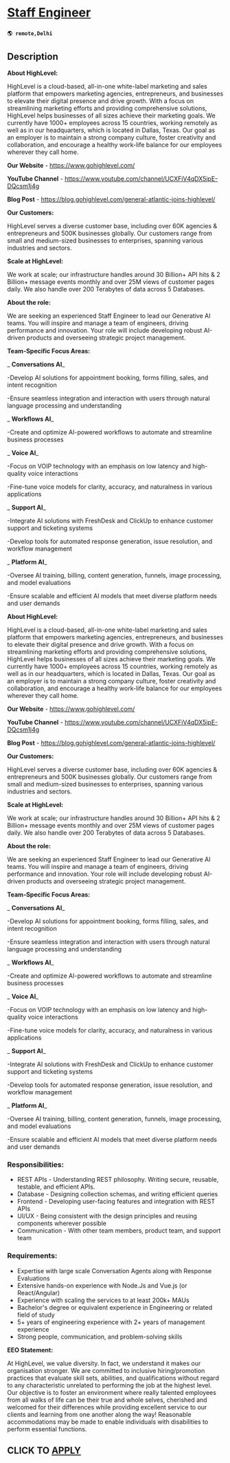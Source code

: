 # [Staff Engineer](https://www.remotewlb.com/apply/staff-engineer-135927)  
###  
#### `🌎 remote,Delhi`  

## Description

 **About HighLevel:**

HighLevel is a cloud-based, all-in-one white-label marketing and sales platform that empowers marketing agencies, entrepreneurs, and businesses to elevate their digital presence and drive growth. With a focus on streamlining marketing efforts and providing comprehensive solutions, HighLevel helps businesses of all sizes achieve their marketing goals. We currently have 1000+ employees across 15 countries, working remotely as well as in our headquarters, which is located in Dallas, Texas. Our goal as an employer is to maintain a strong company culture, foster creativity and collaboration, and encourage a healthy work-life balance for our employees wherever they call home.

  

 **Our Website** - https://www.gohighlevel.com/

 **YouTube Channel** - https://www.youtube.com/channel/UCXFiV4qDX5ipE-DQcsm1j4g

 **Blog Post** - https://blog.gohighlevel.com/general-atlantic-joins-highlevel/

  

 **Our Customers:**

HighLevel serves a diverse customer base, including over 60K agencies & entrepreneurs and 500K businesses globally. Our customers range from small and medium-sized businesses to enterprises, spanning various industries and sectors.

  

 **Scale at HighLevel:**

We work at scale; our infrastructure handles around 30 Billion+ API hits & 2 Billion+ message events monthly and over 25M views of customer pages daily. We also handle over 200 Terabytes of data across 5 Databases.

  

 **About the role:**

We are seeking an experienced Staff Engineer to lead our Generative AI teams. You will inspire and manage a team of engineers, driving performance and innovation. Your role will include developing robust AI-driven products and overseeing strategic project management.

  

 **Team-Specific Focus Areas:**

 _ **Conversations AI**_

-Develop AI solutions for appointment booking, forms filling, sales, and intent recognition

-Ensure seamless integration and interaction with users through natural language processing and understanding

 _ **Workflows AI**_

-Create and optimize AI-powered workflows to automate and streamline business processes

 _ **Voice AI**_

-Focus on VOIP technology with an emphasis on low latency and high-quality voice interactions

-Fine-tune voice models for clarity, accuracy, and naturalness in various applications

 _ **Support AI**_

-Integrate AI solutions with FreshDesk and ClickUp to enhance customer support and ticketing systems

-Develop tools for automated response generation, issue resolution, and workflow management

 _ **Platform AI**_

-Oversee AI training, billing, content generation, funnels, image processing, and model evaluations

-Ensure scalable and efficient AI models that meet diverse platform needs and user demands

  

 **About HighLevel:**

HighLevel is a cloud-based, all-in-one white-label marketing and sales platform that empowers marketing agencies, entrepreneurs, and businesses to elevate their digital presence and drive growth. With a focus on streamlining marketing efforts and providing comprehensive solutions, HighLevel helps businesses of all sizes achieve their marketing goals. We currently have 1000+ employees across 15 countries, working remotely as well as in our headquarters, which is located in Dallas, Texas. Our goal as an employer is to maintain a strong company culture, foster creativity and collaboration, and encourage a healthy work-life balance for our employees wherever they call home.

  

 **Our Website** - https://www.gohighlevel.com/

 **YouTube Channel** - https://www.youtube.com/channel/UCXFiV4qDX5ipE-DQcsm1j4g

 **Blog Post** - https://blog.gohighlevel.com/general-atlantic-joins-highlevel/

  

 **Our Customers:**

HighLevel serves a diverse customer base, including over 60K agencies & entrepreneurs and 500K businesses globally. Our customers range from small and medium-sized businesses to enterprises, spanning various industries and sectors.

  

 **Scale at HighLevel:**

We work at scale; our infrastructure handles around 30 Billion+ API hits & 2 Billion+ message events monthly and over 25M views of customer pages daily. We also handle over 200 Terabytes of data across 5 Databases.

  

 **About the role:**

We are seeking an experienced Staff Engineer to lead our Generative AI teams. You will inspire and manage a team of engineers, driving performance and innovation. Your role will include developing robust AI-driven products and overseeing strategic project management.

  

 **Team-Specific Focus Areas:**

 _ **Conversations AI**_

-Develop AI solutions for appointment booking, forms filling, sales, and intent recognition

-Ensure seamless integration and interaction with users through natural language processing and understanding

 _ **Workflows AI**_

-Create and optimize AI-powered workflows to automate and streamline business processes

 _ **Voice AI**_

-Focus on VOIP technology with an emphasis on low latency and high-quality voice interactions

-Fine-tune voice models for clarity, accuracy, and naturalness in various applications

 _ **Support AI**_

-Integrate AI solutions with FreshDesk and ClickUp to enhance customer support and ticketing systems

-Develop tools for automated response generation, issue resolution, and workflow management

 _ **Platform AI**_

-Oversee AI training, billing, content generation, funnels, image processing, and model evaluations

-Ensure scalable and efficient AI models that meet diverse platform needs and user demands

  

### Responsibilities:

* REST APIs - Understanding REST philosophy. Writing secure, reusable, testable, and efficient APIs.
* Database - Designing collection schemas, and writing efficient queries
* Frontend - Developing user-facing features and integration with REST APIs
* UI/UX - Being consistent with the design principles and reusing components wherever possible
* Communication - With other team members, product team, and support team

  

### Requirements:

* Expertise with large scale Conversation Agents along with Response Evaluations
* Extensive hands-on experience with Node.Js and Vue.js (or React/Angular)
* Experience with scaling the services to at least 200k+ MAUs
* Bachelor's degree or equivalent experience in Engineering or related field of study
* 5+ years of engineering experience with 2+ years of management experience
* Strong people, communication, and problem-solving skills

  

 **EEO Statement:**

At HighLevel, we value diversity. In fact, we understand it makes our organisation stronger. We are committed to inclusive hiring/promotion practices that evaluate skill sets, abilities, and qualifications without regard to any characteristic unrelated to performing the job at the highest level. Our objective is to foster an environment where really talented employees from all walks of life can be their true and whole selves, cherished and welcomed for their differences while providing excellent service to our clients and learning from one another along the way! Reasonable accommodations may be made to enable individuals with disabilities to perform essential functions.

  
## CLICK TO [APPLY](https://www.remotewlb.com/apply/staff-engineer-135927)


